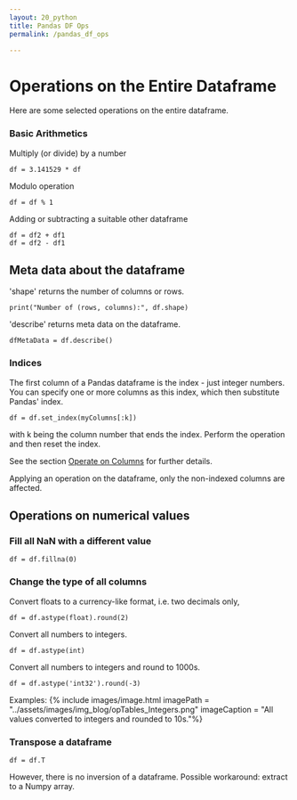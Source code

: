 ```yaml
---
layout: 20_python
title: Pandas DF Ops
permalink: /pandas_df_ops

---
```


# Operations on the Entire Dataframe

Here are some selected operations on the entire dataframe.

### Basic Arithmetics

Multiply (or divide) by a number

>
    df = 3.141529 * df

Modulo operation
>
    df = df % 1

Adding or subtracting a suitable other dataframe
>
    df = df2 + df1
    df = df2 - df1


## Meta data about the dataframe

'shape' returns the number of columns or rows. 

>
    print("Number of (rows, columns):", df.shape)

'describe' returns meta data on the dataframe.

>
    dfMetaData = df.describe()


### Indices

The first column of a Pandas dataframe is the index - just integer numbers.
You can specify one or more columns as this index, which then substitute Pandas' index.

>
    df = df.set_index(myColumns[:k])

with k being the column number that ends the index.
Perform the operation and then reset the index.

See the section [Operate on Columns](pandas_columns) for further details.

Applying an operation on the dataframe, only the non-indexed columns are affected. 


## Operations on numerical values

### Fill all NaN with a different value
>
    df = df.fillna(0)

### Change the type of all columns

Convert floats to a currency-like format, i.e. two decimals only,
>
    df = df.astype(float).round(2)

Convert all numbers  to integers.
>
    df = df.astype(int)

Convert all numbers to integers and round to 1000s. 
>
    df = df.astype('int32').round(-3)

Examples: 
{% include images/image.html imagePath = "../assets/images/img_blog/opTables_Integers.png" imageCaption = "All values converted to integers and rounded to 10s."%}


### Transpose a dataframe

>
    df = df.T

However, there is no inversion of a dataframe.
Possible workaround: extract to a Numpy array. 